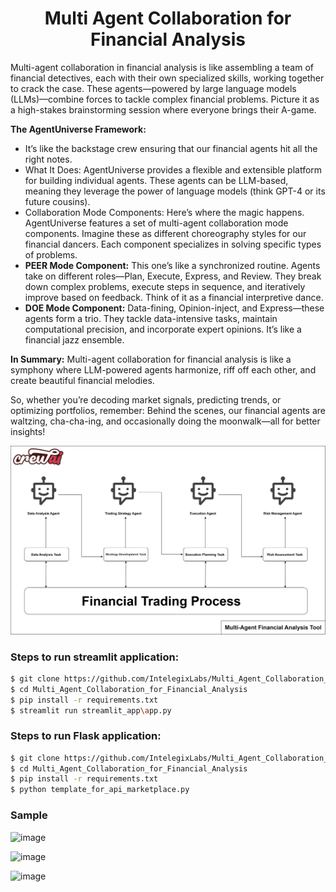 

<h1 align="center">Multi Agent Collaboration for Financial Analysis</h1>


Multi-agent collaboration in financial analysis is like assembling a team of financial detectives, each with their own specialized skills, working together to crack the case. These agents—powered by large language models (LLMs)—combine forces to tackle complex financial problems. Picture it as a high-stakes brainstorming session where everyone brings their A-game.



<strong>The AgentUniverse Framework:</strong>
- It’s like the backstage crew ensuring that our financial agents hit all the right notes.
- What It Does: AgentUniverse provides a flexible and extensible platform for building individual agents. These agents can be LLM-based, meaning they leverage the power of language models (think GPT-4 or its future cousins).
- Collaboration Mode Components: Here’s where the magic happens. AgentUniverse features a set of multi-agent collaboration mode components. Imagine these as different choreography styles for our financial dancers. Each component specializes in solving specific types of problems.
- <strong>PEER Mode Component:</strong> This one’s like a synchronized routine. Agents take on different roles—Plan, Execute, Express, and Review. They break down complex problems, execute steps in sequence, and iteratively improve based on feedback. Think of it as a financial interpretive dance.
- <strong>DOE Mode Component:</strong> Data-fining, Opinion-inject, and Express—these agents form a trio. They tackle data-intensive tasks, maintain computational precision, and incorporate expert opinions. It’s like a financial jazz ensemble.

<strong>In Summary:</strong>
Multi-agent collaboration for financial analysis is like a symphony where LLM-powered agents harmonize, riff off each other, and create beautiful financial melodies. 

So, whether you’re decoding market signals, predicting trends, or optimizing portfolios, remember: Behind the scenes, our financial agents are waltzing, cha-cha-ing, and occasionally doing the moonwalk—all for better insights! 

<p align="center">
  <img src="data/Multi-Agent Financial Analysis Tool.png" />
</p> 

### Steps to run streamlit application:

```sh 
$ git clone https://github.com/IntelegixLabs/Multi_Agent_Collaboration_for_Financial_Analysis.git
$ cd Multi_Agent_Collaboration_for_Financial_Analysis
$ pip install -r requirements.txt
$ streamlit run streamlit_app\app.py
```

### Steps to run Flask application:

```sh 
$ git clone https://github.com/IntelegixLabs/Multi_Agent_Collaboration_for_Financial_Analysis.git
$ cd Multi_Agent_Collaboration_for_Financial_Analysis
$ pip install -r requirements.txt
$ python template_for_api_marketplace.py
```

### Sample 
![image](https://github.com/user-attachments/assets/68844880-7678-4240-a35f-3d58b8f19364)

![image](https://github.com/user-attachments/assets/b24d82a8-b6b7-4baa-9638-0cbe672f2608)

![image](https://github.com/user-attachments/assets/a09abae9-3f62-43ef-8c85-5c022a209d01)
